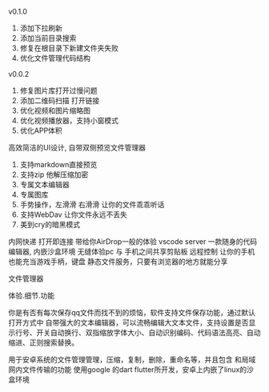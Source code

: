 
v0.1.0
1. 添加下拉刷新
2. 添加当前目录搜索
3. 修复在根目录下新建文件夹失败
4. 优化文件管理代码结构

v0.0.2 
1. 修复图片库打开过慢问题
2. 添加二维码扫描 打开链接
3. 优化视频和图片缩略图
4. 优化视频播放器，支持小窗模式
5. 优化APP体积




高效简洁的UI设计, 自带双侧预览文件管理器

1. 支持markdown直接预览
2. 支持zip 他解压缩加密
3. 专属文本编辑器
4. 专属图库
5. 手势操作，左滑滑 右滑滑 让你的文件乖乖听话
6. 支持WebDav 让你文件永远不丢失
7. 美到cry的暗黑模式

内网快递 打开即连接 带给你AirDrop一般的体验
vscode server 一款随身的代码编辑器, 内嵌沙盒环境
无缝体验pc 与 手机之间共享剪贴板
远程控制 让你的手机也能充当游戏手柄，键盘
静态文件服务，只要有浏览器的地方就能分享


文件管理器

体验.细节.功能

你是有否有每次保存qq文件而找不到的烦恼，软件支持文件保存功能，通过默认打开方式中
 自带强大的文本编辑器，可以流畅编辑大文本文件，支持设置是否显示行号、开关自动换行、双指缩放字体大小、自动识别编码、代码语法高亮、自动缩进、正则搜索替换。



用于安卓系统的文件管理管理，压缩，复制，删除，重命名等，并且包含 和局域网内文件传输的功能 使用google 的dart flutter所开发，安卓上内嵌了linux的沙盒环境